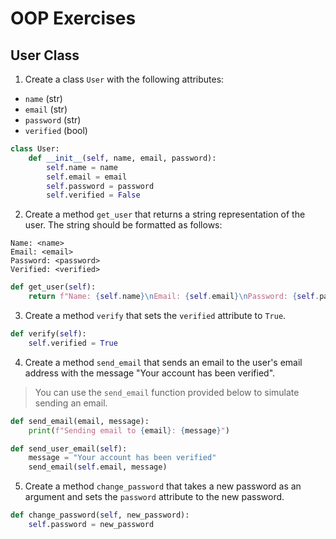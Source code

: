 # OOP Exercises

## User Class

1. Create a class `User` with the following attributes:

- `name` (str)
- `email` (str)
- `password` (str)
- `verified` (bool)

```python
class User:
    def __init__(self, name, email, password):
        self.name = name
        self.email = email
        self.password = password
        self.verified = False
```

2. Create a method `get_user` that returns a string representation of the user. The string should be formatted as follows:

```
Name: <name>
Email: <email>
Password: <password>
Verified: <verified>
```

```python
def get_user(self):
    return f"Name: {self.name}\nEmail: {self.email}\nPassword: {self.password}\nVerified: {self.verified}"
```

3. Create a method `verify` that sets the `verified` attribute to `True`.

```python
def verify(self):
    self.verified = True
```

4. Create a method `send_email` that sends an email to the user's email address with the message "Your account has been verified".

> You can use the `send_email` function provided below to simulate sending an email.

```python
def send_email(email, message):
    print(f"Sending email to {email}: {message}")
```

```python
def send_user_email(self):
    message = "Your account has been verified"
    send_email(self.email, message)
```

5. Create a method `change_password` that takes a new password as an argument and sets the `password` attribute to the new password.

```python
def change_password(self, new_password):
    self.password = new_password
```

